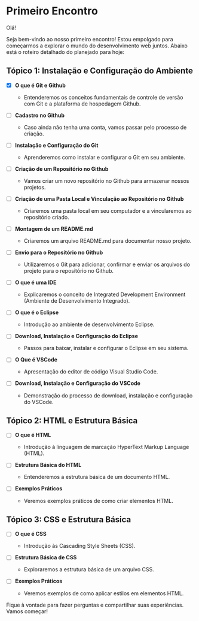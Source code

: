 # Primeiro Encontro

Olá!

Seja bem-vindo ao nosso primeiro encontro! Estou empolgado para começarmos a explorar o mundo do desenvolvimento web juntos. Abaixo está o roteiro detalhado do planejado para hoje:

## Tópico 1: Instalação e Configuração do Ambiente

- [X] **O que é Git e Github**
    - Entenderemos os conceitos fundamentais de controle de versão com Git e a plataforma de hospedagem Github.

- [ ] **Cadastro no Github**
    - Caso ainda não tenha uma conta, vamos passar pelo processo de criação.

- [ ] **Instalação e Configuração do Git**
    - Aprenderemos como instalar e configurar o Git em seu ambiente.

- [ ] **Criação de um Repositório no Github**
    - Vamos criar um novo repositório no Github para armazenar nossos projetos.

- [ ] **Criação de uma Pasta Local e Vinculação ao Repositório no Github**
    - Criaremos uma pasta local em seu computador e a vincularemos ao repositório criado.

- [ ] **Montagem de um README.md**
    - Criaremos um arquivo README.md para documentar nosso projeto.

- [ ] **Envio para o Repositório no Github**
    - Utilizaremos o Git para adicionar, confirmar e enviar os arquivos do projeto para o repositório no Github.

- [ ] **O que é uma IDE**
    - Explicaremos o conceito de Integrated Development Environment (Ambiente de Desenvolvimento Integrado).

- [ ] **O que é o Eclipse**
    - Introdução ao ambiente de desenvolvimento Eclipse.

- [ ] **Download, Instalação e Configuração do Eclipse**
    - Passos para baixar, instalar e configurar o Eclipse em seu sistema.

- [ ] **O Que é VSCode**
    - Apresentação do editor de código Visual Studio Code.

- [ ] **Download, Instalação e Configuração do VSCode**
    - Demonstração do processo de download, instalação e configuração do VSCode.

## Tópico 2: HTML e Estrutura Básica

- [ ] **O que é HTML**
    - Introdução à linguagem de marcação HyperText Markup Language (HTML).

- [ ] **Estrutura Básica do HTML**
    - Entenderemos a estrutura básica de um documento HTML.

- [ ] **Exemplos Práticos**
    - Veremos exemplos práticos de como criar elementos HTML.

## Tópico 3: CSS e Estrutura Básica

- [ ] **O que é CSS**
    - Introdução às Cascading Style Sheets (CSS).

- [ ] **Estrutura Básica de CSS**
    - Exploraremos a estrutura básica de um arquivo CSS.

- [ ] **Exemplos Práticos**
    - Veremos exemplos de como aplicar estilos em elementos HTML.

Fique à vontade para fazer perguntas e compartilhar suas experiências. Vamos começar!
